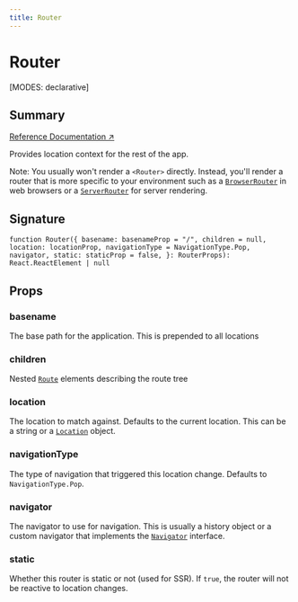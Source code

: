 ```yaml
---
title: Router
---
```


# Router

<!--
⚠️ ⚠️ IMPORTANT ⚠️ ⚠️ 

Thank you for helping improve our documentation!

This file is auto-generated from the JSDoc comments in the source
code, so please edit the JSDoc comments in the file below and this
file will be re-generated once those changes are merged.

https://github.com/remix-run/react-router/blob/main/packages/react-router/lib/components.tsx
-->

[MODES: declarative]

## Summary

[Reference Documentation ↗](https://api.reactrouter.com/v7/functions/react_router.Router.html)

Provides location context for the rest of the app.

Note: You usually won't render a `<Router>` directly. Instead, you'll render a
router that is more specific to your environment such as a [`BrowserRouter`](../declarative-routers/BrowserRouter)
in web browsers or a [`ServerRouter`](../components/ServerRouter) for server rendering.

## Signature

```tsx
function Router({ basename: basenameProp = "/", children = null, location: locationProp, navigationType = NavigationType.Pop, navigator, static: staticProp = false, }: RouterProps): React.ReactElement | null
```

## Props

### basename

The base path for the application. This is prepended to all locations

### children

Nested [`Route`](../components/Route) elements describing the route tree

### location

The location to match against. Defaults to the current location.
This can be a string or a [`Location`](https://api.reactrouter.com/v7/interfaces/react_router.Location.html) object.

### navigationType

The type of navigation that triggered this location change.
Defaults to `NavigationType.Pop`.

### navigator

The navigator to use for navigation. This is usually a history object
or a custom navigator that implements the [`Navigator`](https://api.reactrouter.com/v7/interfaces/react_router.Navigator.html) interface.

### static

Whether this router is static or not (used for SSR). If `true`, the router
will not be reactive to location changes.

